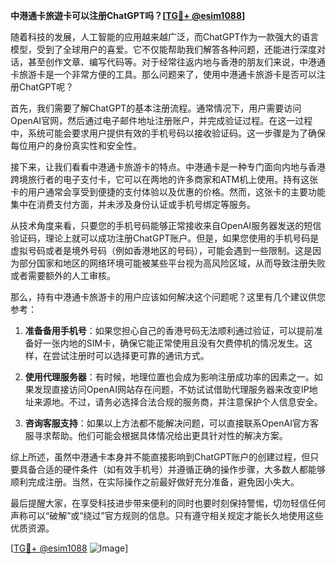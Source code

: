 **中港通卡旅遊卡可以注册ChatGPT吗？[[TG💪+ @esim1088](https://t.me/s/esim1088)]**

随着科技的发展，人工智能的应用越来越广泛，而ChatGPT作为一款强大的语言模型，受到了全球用户的喜爱。它不仅能帮助我们解答各种问题，还能进行深度对话，甚至创作文章、编写代码等。对于经常往返内地与香港的朋友们来说，中港通卡旅游卡是一个非常方便的工具。那么问题来了，使用中港通卡旅游卡是否可以注册ChatGPT呢？

首先，我们需要了解ChatGPT的基本注册流程。通常情况下，用户需要访问OpenAI官网，然后通过电子邮件地址注册账户，并完成验证过程。在这一过程中，系统可能会要求用户提供有效的手机号码以接收验证码。这一步骤是为了确保每位用户的身份真实性和安全性。

接下来，让我们看看中港通卡旅游卡的特点。中港通卡是一种专门面向内地与香港跨境旅行者的电子支付卡，它可以在两地的许多商家和ATM机上使用。持有这张卡的用户通常会享受到便捷的支付体验以及优惠的价格。然而，这张卡的主要功能集中在消费支付方面，并未涉及身份认证或手机号绑定等服务。

从技术角度来看，只要您的手机号码能够正常接收来自OpenAI服务器发送的短信验证码，理论上就可以成功注册ChatGPT账户。但是，如果您使用的手机号码是虚拟号码或者是境外号码（例如香港地区的号码），可能会遇到一些限制。这是因为部分国家和地区的网络环境可能被某些平台视为高风险区域，从而导致注册失败或者需要额外的人工审核。

那么，持有中港通卡旅游卡的用户应该如何解决这个问题呢？这里有几个建议供您参考：

1. **准备备用手机号**：如果您担心自己的香港号码无法顺利通过验证，可以提前准备好一张内地的SIM卡，确保它能正常使用且没有欠费停机的情况发生。这样，在尝试注册时可以选择更可靠的通讯方式。

2. **使用代理服务器**：有时候，地理位置也会成为影响注册成功率的因素之一。如果发现直接访问OpenAI网站存在问题，不妨试试借助代理服务器来改变IP地址来源地。不过，请务必选择合法合规的服务商，并注意保护个人信息安全。

3. **咨询客服支持**：如果以上方法都不能解决问题，可以直接联系OpenAI官方客服寻求帮助。他们可能会根据具体情况给出更具针对性的解决方案。

综上所述，虽然中港通卡本身并不能直接影响到ChatGPT账户的创建过程，但只要具备合适的硬件条件（如有效手机号）并遵循正确的操作步骤，大多数人都能够顺利完成注册。当然，在实际操作之前最好做好充分准备，避免因小失大。

最后提醒大家，在享受科技进步带来便利的同时也要时刻保持警惕，切勿轻信任何声称可以“破解”或“绕过”官方规则的信息。只有遵守相关规定才能长久地使用这些优质资源。

[[TG💪+ @esim1088](https://t.me/s/esim1088) ![Image](https://i.postimg.cc/4NQfJmqS/Snipaste-2025-05-13-00-14-12.png)]